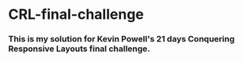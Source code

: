 # CRL-final-challenge
### This is my solution for Kevin Powell's 21 days Conquering Responsive Layouts final challenge.
